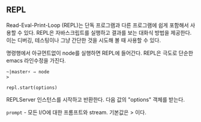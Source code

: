 ## REPL

Read-Eval-Print-Loop (REPL)는 단독 프로그램과 다른 프로그램에 쉽게 포함해서 사용할 수 있다. REPL은 자바스크립트를 실행하고 결과를 보는 대화식 방법을 제공한다. 이는 디버깅, 테스팅이나 그냥 간단한 것을 시도해 볼 때 사용할 수 있다.

명령행에서 아규먼트없이 node를 실행하면 REPL에 들어간다. REPL은 극도로 단순한 emacs 라인수정을 가진다.

```
~|master⚡ ⇒ node
>
```

`repl.start(options)`

REPLServer 인스턴스를 시작하고 반환한다. 다음 값의 "options" 객체를 받는다.

`prompt` - 모든 I/O에 대한 프롬프트와 stream. 기본값은 > 이다.


